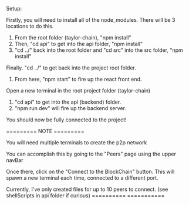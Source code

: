 Setup:

Firstly, you will need to install all of the node_modules. There will be 3 locations to do this.

1. From the root folder (taylor-chain), "npm install"
2. Then, "cd api" to get into the api folder, "npm install"
3. "cd ../" back into the root folder and "cd src" into the src folder, "npm install" 

Finally. "cd ../" to get back into the project root folder. 

1. From here, "npm start" to fire up the react front end.


Open a new terminal in the root project folder (taylor-chain)

1. "cd api" to get into the api (backend) folder.
2. "npm run dev" will fire up the backend server.


You should now be fully connected to the project!




========= NOTE =========

You will need multiple terminals to create the p2p network

You can accomplish this by going to the "Peers" page using the upper navBar

Once there, click on the "Connect to the BlockChain" button.
This will spawn a new terminal each time, connected to a different port.

Currently, I've only created files for up to 10 peers to connect. (see shellScripts in api folder if curious)
==========   ===========






